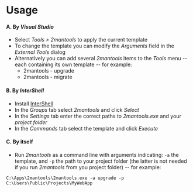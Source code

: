 # Usage

#### A. By _Visual Studio_

* Select _Tools > 2mantools_ to apply the current template
* To change the template you can modify the _Arguments_ field in the _External Tools_ dialog
* Alternatively you can add several _2mantools_ items to the _Tools_ menu -- each containing its own template -- for example:
  * 2mantools - upgrade
  * 2mantools - migrate

#### B. By _InterShell_

* Install [InterShell](https://github.com/mikesoloviev/intershell/wiki)
* In the _Groups_ tab select _2mantools_ and click _Select_
* In the _Settings_ tab enter the correct paths to _2mantools.exe_ and your _project folder_
* In the _Commands_ tab select the template and click _Execute_

#### C. By itself

* Run _2mantools_ as a command line with arguments indicating: `-a` the template,
and `-p` the path to your project folder (the latter is not needed if you run
_2mantools_ from you project folder) -- for example:

```
C:\Apps\2mantools\2mantools.exe -a upgrade -p C:\Users\Public\Projects\MyWebApp
```